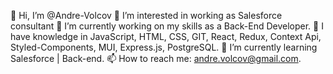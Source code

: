 👋 Hi, I’m @Andre-Volcov
👀 I’m interested in working as Salesforce consultant
🔭 I’m currently working on my skills as a Back-End Developer.
🎯 I have knowledge in JavaScript, HTML, CSS, GIT, React, Redux, Context Api, Styled-Components, MUI, Express.js, PostgreSQL.
🌱 I’m currently learning Salesforce | Back-end.
📫 How to reach me: andre.volcov@gmail.com.

<!---
Andre-Volcov/Andre-Volcov is a ✨ special ✨ repository because its `README.md` (this file) appears on your GitHub profile.
You can click the Preview link to take a look at your changes.
--->
